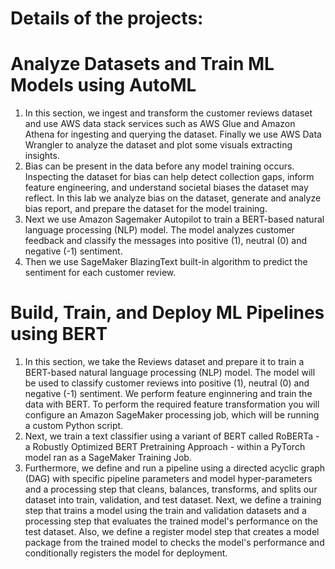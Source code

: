 # Details of the projects:

# Analyze Datasets and Train ML Models using AutoML
1. In this section, we ingest and transform the customer reviews dataset and use AWS data stack services such as AWS Glue and Amazon Athena for ingesting and querying the dataset. Finally we use AWS Data Wrangler to analyze the dataset and plot some visuals extracting insights.
2. Bias can be present in the data before any model training occurs. Inspecting the dataset for bias can help detect collection gaps, inform feature engineering, and understand societal biases the dataset may reflect. In this lab we analyze bias on the dataset, generate and analyze bias report, and prepare the dataset for the model training.
3. Next we use Amazon Sagemaker Autopilot to train a BERT-based natural language processing (NLP) model. The model analyzes customer feedback and classify the messages into positive (1), neutral (0) and negative (-1) sentiment.
4. Then we use SageMaker BlazingText built-in algorithm to predict the sentiment for each customer review.


# Build, Train, and Deploy ML Pipelines using BERT
 
1. In this section, we take the Reviews dataset and prepare it to train a BERT-based natural language processing (NLP) model. The model will be used to classify customer reviews into positive (1), neutral (0) and negative (-1) sentiment. We perform feature enginnering and train the data with BERT. To perform the required feature transformation you will configure an Amazon SageMaker processing job, which will be running a custom Python script.
2. Next,  we train a text classifier using a variant of BERT called RoBERTa - a Robustly Optimized BERT Pretraining Approach - within a PyTorch model ran as a SageMaker Training Job.
3. Furthermore, we define and run a pipeline using a directed acyclic graph (DAG) with specific pipeline parameters and model hyper-parameters and a processing step that cleans, balances, transforms, and splits our dataset into train, validation, and test dataset. Next, we define a training step that trains a model using the train and validation datasets and a processing step that evaluates the trained model's performance on the test dataset. Also, we define a register model step that creates a model package from the trained model to checks the model's performance and conditionally registers the model for deployment.




